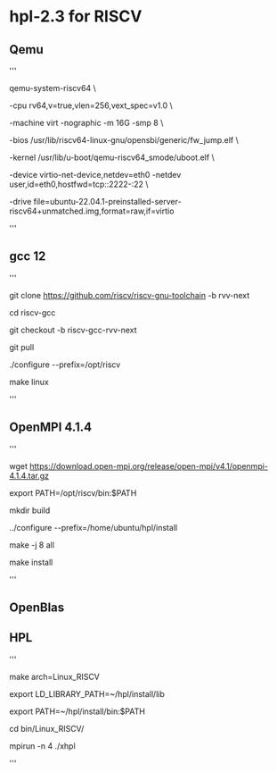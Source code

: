 # hpl-2.3 for RISCV
## Qemu
'''

qemu-system-riscv64 \\

-cpu rv64,v=true,vlen=256,vext_spec=v1.0 \\

-machine virt -nographic -m 16G -smp 8 \\

-bios /usr/lib/riscv64-linux-gnu/opensbi/generic/fw_jump.elf \\

-kernel /usr/lib/u-boot/qemu-riscv64_smode/uboot.elf \\

-device virtio-net-device,netdev=eth0 -netdev user,id=eth0,hostfwd=tcp::2222-:22 \\

-drive file=ubuntu-22.04.1-preinstalled-server-riscv64+unmatched.img,format=raw,if=virtio

'''

## gcc 12
'''

git clone https://github.com/riscv/riscv-gnu-toolchain -b rvv-next

cd riscv-gcc

git checkout -b riscv-gcc-rvv-next

git pull

./configure --prefix=/opt/riscv

make linux

'''

##  OpenMPI 4.1.4
'''

wget https://download.open-mpi.org/release/open-mpi/v4.1/openmpi-4.1.4.tar.gz

export PATH=/opt/riscv/bin:$PATH

mkdir build

../configure --prefix=/home/ubuntu/hpl/install

make -j 8 all

make install

'''

##  OpenBlas

## HPL
'''

make arch=Linux_RISCV

export LD_LIBRARY_PATH=~/hpl/install/lib

export PATH=~/hpl/install/bin:$PATH

cd bin/Linux_RISCV/

mpirun -n 4 ./xhpl

'''
